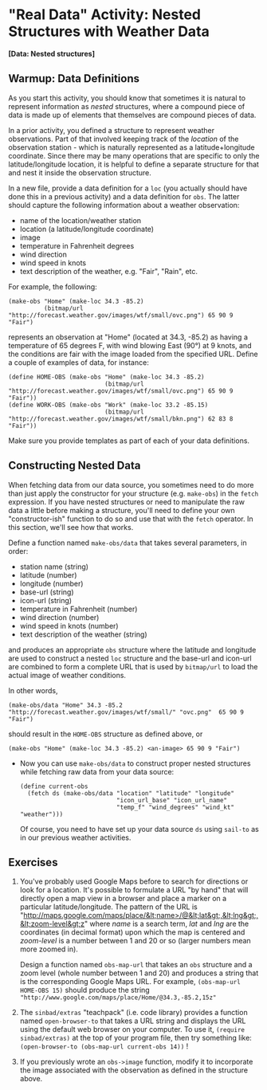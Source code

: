 # "Real Data" Activity: Nested Structures with Weather Data
**[Data: Nested structures]**

## Warmup: Data Definitions

As you start this activity, you should know that sometimes it is natural to represent information as *nested* structures, where a compound piece of data is made up of elements that themselves are compound pieces of data.

In a prior activity, you defined a structure to represent weather observations. Part of that involved keeping track of the *location* of the observation station - which is naturally represented as a latitude+longitude coordinate. Since there may be many operations that are specific to only the latitude/longitude location, it is helpful to define a separate structure for that and nest it inside the observation structure.

In a new file, provide a data definition for a `loc` (you actually should have done this in a previous activity) and a data definition for `obs`. The latter should capture the following information about a weather observation:
- name of the location/weather station
- location (a latitude/longitude coordinate)
- image
- temperature in Fahrenheit degrees
- wind direction
- wind speed in knots
- text description of the weather, e.g. "Fair", "Rain", etc.

For example, the following: 

    (make-obs "Home" (make-loc 34.3 -85.2)
              (bitmap/url "http://forecast.weather.gov/images/wtf/small/ovc.png") 65 90 9 "Fair")

represents an observation at "Home" (located at 34.3, -85.2) as having a temperature of 65 degrees F, with wind blowing East (90&deg;) at 9 knots, and the conditions are fair with the image loaded from the specified URL. Define a couple of examples of data, for instance:

````
(define HOME-OBS (make-obs "Home" (make-loc 34.3 -85.2)
                           (bitmap/url "http://forecast.weather.gov/images/wtf/small/ovc.png") 65 90 9 "Fair"))
(define WORK-OBS (make-obs "Work" (make-loc 33.2 -85.15)
                           (bitmap/url "http://forecast.weather.gov/images/wtf/small/bkn.png") 62 83 8 "Fair"))
````

Make sure you provide templates as part of each of your data definitions.


## Constructing Nested Data

When fetching data from our data source, you sometimes need to do more than just apply the constructor for your structure (e.g. `make-obs`) in the `fetch` expression. If you have nested structures or need to manipulate the raw data a little before making a structure, you'll need to define your own "constructor-ish" function to do so and use that with the `fetch` operator. In this section, we'll see how that works.

Define a function named `make-obs/data` that takes several parameters, in order:
- station name (string)
- latitude (number)
- longitude (number)
- base-url (string)
- icon-url (string)
- temperature in Fahrenheit (number)
- wind direction (number)
- wind speed in knots (number)
- text description of the weather (string)

and produces an appropriate `obs` structure where the latitude and longitude are used to construct a nested `loc` structure and the base-url and icon-url are combined to form a complete URL that is used by `bitmap/url` to load the actual image of weather conditions.

In other words,

    (make-obs/data "Home" 34.3 -85.2 "http://forecast.weather.gov/images/wtf/small/" "ovc.png"  65 90 9 "Fair")
    
should result in the `HOME-OBS` structure as defined above, or

    (make-obs "Home" (make-loc 34.3 -85.2) <an-image> 65 90 9 "Fair")

* Now you can use `make-obs/data` to construct proper nested structures while fetching raw data from your data source:

      (define current-obs
        (fetch ds (make-obs/data "location" "latitude" "longitude" 
                                 "icon_url_base" "icon_url_name"
                                 "temp_f" "wind_degrees" "wind_kt" "weather")))

   Of course, you need to have set up your data source `ds` using `sail-to` as in our previous weather activities.
   

## Exercises

1. You've probably used Google Maps before to search for directions or look for a location. It's possible to formulate a URL "by hand" that will directly open a map view in a browser and place a marker on a particular latitude/longitude. The pattern of the URL is "http://maps.google.com/maps/place/&lt;name>/@&lt;lat&gt;,&lt;lng&gt;,&lt;zoom-level&gt;z" where *name* is a search term, *lat* and *lng* are the coordinates (in decimal format) upon which the map is centered and *zoom-level* is a number between 1 and 20 or so (larger numbers mean more zoomed in).

   Design a function named `obs-map-url` that takes an `obs` structure and a zoom level (whole number between 1 and 20) and produces a string that is the corresponding Google Maps URL. For example, `(obs-map-url HOME-OBS 15)` should produce the string `"http://www.google.com/maps/place/Home/@34.3,-85.2,15z"`
   
2. The `sinbad/extras` "teachpack" (i.e. code library) provides a function named `open-browser-to` that takes a URL string and displays the URL using the default web browser on your computer. To use it, `(require sinbad/extras)` at the top of your program file, then try something like: `(open-browser-to (obs-map-url current-obs 14))` !

3. If you previously wrote an `obs->image` function, modify it to incorporate the image associated with the observation as defined in the structure above.



